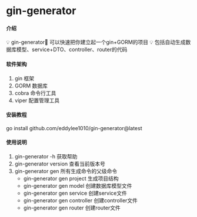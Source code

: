 # gin-generator

#### 介绍
💡 gin-generator🐔 可以快速把你建立起一个gin+GORM的项目
💡 包括自动生成数据库模型、service+DTO、controller、router的代码

#### 软件架构
1. gin 框架
2. GORM 数据库
3. cobra 命令行工具
4. viper 配置管理工具


#### 安装教程

go install github.com/eddylee1010/gin-generator@latest

#### 使用说明

1. gin-generator -h 获取帮助
2. gin-generator version 查看当前版本号
3. gin-generator gen 所有生成命令的父级命令
   * gin-generator gen project 生成项目结构
   * gin-generator gen model 创建数据库模型文件
   * gin-generator gen service 创建service文件
   * gin-generator gen controller 创建controller文件
   * gin-generator gen router 创建router文件
